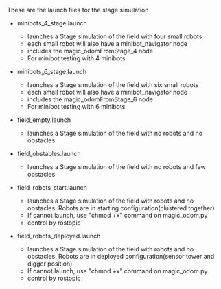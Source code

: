 These are the launch files for the stage simulation

* minibots_4_stage.launch
	* launches a Stage simulation of the field with four small robots
	* each small robot will also have a minibot_navigator node
	* includes the magic_odomFromStage_4 node
	* For minibot testing with 4 minibots

* minibots_6_stage.launch
	* launches a Stage simulation of the field with six small robots
	* each small robot will also have a minibot_navigator node
	* includes the magic_odomFromStage_6 node
	* For minibot testing with 6 minibots

* field_empty.launch
	* launches a Stage simulation of the field with no robots and no obstacles

* field_obstables.launch
	* launches a Stage simulation of the field with no robots and few obstacles

* field_robots_start.launch
	* launches a Stage simulation of the field with robots and no obstacles. Robots are in starting configuration(clustered together)
	* If cannot launch, use "chmod +x" command on magic_odom.py
	* control by rostopic

* field_robots_deployed.launch
	* launches a Stage simulation of the field with robots and no obstacles. Robots are in deployed configuration(sensor tower and digger position)
	* If cannot launch, use "chmod +x" command on magic_odom.py
	* control by rostopic
